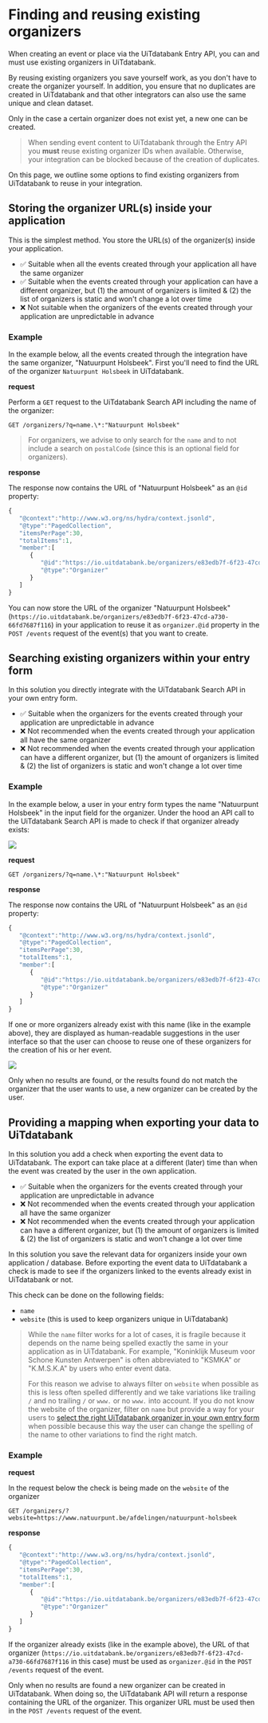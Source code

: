 # Finding and reusing existing organizers

When creating an event or place via the UiTdatabank Entry API, you can and must use existing organizers in UiTdatabank.

By reusing existing organizers you save yourself work, as you don't have to create the organizer yourself. In addition, you ensure that no duplicates are created in UiTdatabank and that other integrators can also use the same unique and clean dataset.

Only in the case a certain organizer does not exist yet, a new one can be created.

<!-- theme: warning -->

> When sending event content to UiTdatabank through the Entry API you **must** reuse existing organizer IDs when available. Otherwise, your integration can be blocked because of the creation of duplicates.

On this page, we outline some options to find existing organizers from UiTdatabank to reuse in your integration.

## Storing the organizer URL(s) inside your application

This is the simplest method. You store the URL(s) of the organizer(s) inside your application.

* ✅ Suitable when all the events created through your application all have the same organizer
* ✅ Suitable when the events created through your application can have a different organizer, but (1) the amount of organizers is limited & (2) the list of organizers is static and won't change a lot over time
* ❌ Not suitable when the organizers of the events created through your application are unpredictable in advance

### Example

In the example below, all the events created through the integration have the same organizer, "Natuurpunt Holsbeek". First you'll need to find the URL of the organizer `Natuurpunt Holsbeek` in UiTdatabank.

**request**

Perform a `GET` request to the UiTdatabank Search API including the name of the organizer:

```
GET /organizers/?q=name.\*:"Natuurpunt Holsbeek"
```

<!-- theme: warning -->

> For organizers, we advise to only search for the `name` and to not include a search on `postalCode` (since this is an optional field for organizers).

**response**

The response now contains the URL of "Natuurpunt Holsbeek" as an `@id` property:

```js
{
   "@context":"http://www.w3.org/ns/hydra/context.jsonld",
   "@type":"PagedCollection",
   "itemsPerPage":30,
   "totalItems":1,
   "member":[
      {
         "@id":"https://io.uitdatabank.be/organizers/e83edb7f-6f23-47cd-a730-66fd7687f116",
         "@type":"Organizer"
      }
   ]
}
```

You can now store the URL of the organizer "Natuurpunt Holsbeek" (`https://io.uitdatabank.be/organizers/e83edb7f-6f23-47cd-a730-66fd7687f116`) in your application to reuse it as `organizer.@id` property in the `POST /events` request of the event(s) that you want to create.

## Searching existing organizers within your entry form

In this solution you directly integrate with the UiTdatabank Search API in your own entry form.

* ✅ Suitable when the organizers for the events created through your application are unpredictable in advance
* ❌ Not recommended when the events created through your application all have the same organizer
* ❌ Not recommended when the events created through your application can have a different organizer, but (1) the amount of organizers is limited & (2) the list of organizers is static and won't change a lot over time

### Example

In the example below, a user in your entry form types the name "Natuurpunt Holsbeek" in the input field for the organizer. Under the hood an API call to the UiTdatabank Search API is made to check if that organizer already exists:

![](../../assets/images/search-organizers.png)

**request**

```
GET /organizers/?q=name.\*:"Natuurpunt Holsbeek"
```

**response**

The response now contains the URL of "Natuurpunt Holsbeek" as an `@id` property:

```js
{
   "@context":"http://www.w3.org/ns/hydra/context.jsonld",
   "@type":"PagedCollection",
   "itemsPerPage":30,
   "totalItems":1,
   "member":[
      {
         "@id":"https://io.uitdatabank.be/organizers/e83edb7f-6f23-47cd-a730-66fd7687f116",
         "@type":"Organizer"
      }
   ]
}
```

If one or more organizers already exist with this name (like in the example above), they are displayed as human-readable suggestions in the user interface so that the user can choose to reuse one of these organizers for the creation of his or her event.

![](../../assets/images/search-organizers-organizer-found.png)

Only when no results are found, or the results found do not match the organizer that the user wants to use, a new organizer can be created by the user.

## Providing a mapping when exporting your data to UiTdatabank

In this solution you add a check when exporting the event data to UiTdatabank. The export can take place at a different (later) time than when the event was created by the user in the own application.

* ✅ Suitable when the organizers for the events created through your application are unpredictable in advance
* ❌ Not recommended when the events created through your application all have the same organizer
* ❌ Not recommended when the events created through your application can have a different organizer, but (1) the amount of organizers is limited & (2) the list of organizers is static and won't change a lot over time

In this solution you save the relevant data for organizers inside your own application / database. Before exporting the event data to UiTdatabank a check is made to see if the organizers linked to the events already exist in UiTdatabank or not.

This check can be done on the following fields:

* `name`
* `website` (this is used to keep organizers unique in UiTdatabank)

<!-- theme: warning -->

> While the `name` filter works for a lot of cases, it is fragile because it depends on the name being spelled exactly the same in your application as in UiTdatabank. For example, "Koninklijk Museum voor Schone Kunsten Antwerpen" is often abbreviated to "KSMKA" or "K.M.S.K.A" by users who enter event data.
>
> For this reason we advise to always filter on `website` when possible as this is less often spelled differently and we take variations like trailing `/` and no trailing `/` or `www.` or no `www.` into account. If you do not know the website of the organizer, filter on `name` but provide a way for your users to [select the right UiTdatabank organizer in your own entry form](#searching-existing-organizers-within-your-entry-form) when possible because this way the user can change the spelling of the name to other variations to find the right match.

### Example

**request**

In the request below the check is being made on the `website` of the organizer

```
GET /organizers/?website=https://www.natuurpunt.be/afdelingen/natuurpunt-holsbeek
```

**response**

```js
{
   "@context":"http://www.w3.org/ns/hydra/context.jsonld",
   "@type":"PagedCollection",
   "itemsPerPage":30,
   "totalItems":1,
   "member":[
      {
         "@id":"https://io.uitdatabank.be/organizers/e83edb7f-6f23-47cd-a730-66fd7687f116",
         "@type":"Organizer"
      }
   ]
}
```

If the organizer already exists (like in the example above), the URL of that organizer (`https://io.uitdatabank.be/organizers/e83edb7f-6f23-47cd-a730-66fd7687f116` in this case) must be used as `organizer.@id` in the `POST /events` request of the event.

Only when no results are found a new organizer can be created in UiTdatabank. When doing so, the UiTdatabank API will return a response containing the URL of the organizer. This organizer URL must be used then in the `POST /events` request of the event.
